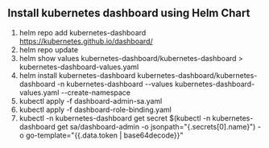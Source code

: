 ## Install kubernetes dashboard using Helm Chart
1. helm repo add kubernetes-dashboard https://kubernetes.github.io/dashboard/
2. helm repo update
3. helm show values kubernetes-dashboard/kubernetes-dashboard > kubernetes-dashboard-values.yaml
4. helm install kubernetes-dashboard kubernetes-dashboard/kubernetes-dashboard -n kubernetes-dashboard --values kubernetes-dashboard-values.yaml --create-namespace
5. kubectl apply -f dashboard-admin-sa.yaml
6. kubectl apply -f dashboard-role-binding.yaml
7. kubectl -n kubernetes-dashboard get secret $(kubectl -n kubernetes-dashboard get sa/dashboard-admin -o jsonpath="{.secrets[0].name}") -o go-template="{{.data.token | base64decode}}"


